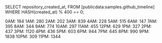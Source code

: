 SELECT repository_created_at, FROM [publicdata:samples.github_timeline] WHERE HASH(created_at) % 400 == 0;

0AM: 184
1AM: 280
2AM: 202
3AM: 839
4AM: 228
5AM: 515
6AM: 147
7AM: 395
8AM: 344
9AM: 774
10AM: 297
11AM: 455
12PM: 629
1PM: 327
2PM: 437
3PM: 1120
4PM: 436
5PM: 603
6PM: 944
7PM: 645
8PM: 990
9PM: 1838
10PM: 309
11PM: 1344